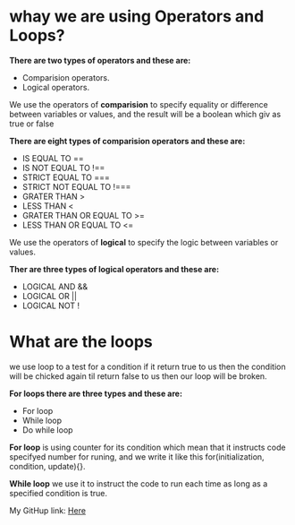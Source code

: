 # whay we are using Operators and Loops? #

**There are two types of operators and these are:**

- Comparision operators.
- Logical operators.

We use the operators of **comparision** to specify equality or difference between variables or values, and the result will be a boolean which giv as true or false

**There are eight types of comparision operators and these are:**
- IS EQUAL TO ==
- IS NOT EQUAL TO !==
- STRICT EQUAL TO ===
- STRICT NOT EQUAL TO !===
- GRATER THAN >
- LESS THAN <
- GRATER THAN OR EQUAL TO >= 
- LESS THAN OR EQUAL TO <=

We use the operators of **logical** to specify the logic between variables or values.

**Ther are three types of logical operators and these are:** 
- LOGICAL AND &&
- LOGICAL OR ||
- LOGICAL NOT ! 

# What are the loops #

we use loop to a test for a condition if it return true to us then the condition will be chicked again til return false to us then our loop will be broken.

**For loops there are three types and these are:** 
- For loop
- While loop
- Do while loop

**For loop** is using counter for its condition which mean that it instructs code specifyed number for runing, and we write it like this for(initialization, condition, update){}.

**While loop** we use it to instruct the code to run each time as long as a specified condition is true. 

My GitHup link: [Here](https://basma23.github.io/learning-journal/Operators%20and%20Loops)
